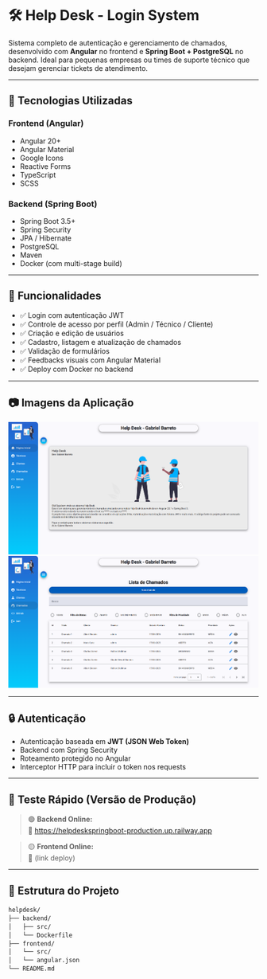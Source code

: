 # 🛠️ Help Desk - Login System

Sistema completo de autenticação e gerenciamento de chamados, desenvolvido com **Angular** no frontend e **Spring Boot + PostgreSQL** no backend. Ideal para pequenas empresas ou times de suporte técnico que desejam gerenciar tickets de atendimento.

---

## 🚀 Tecnologias Utilizadas

### Frontend (Angular)
- Angular 20+
- Angular Material
- Google Icons 
- Reactive Forms
- TypeScript
- SCSS

### Backend (Spring Boot)
- Spring Boot 3.5+
- Spring Security
- JPA / Hibernate
- PostgreSQL
- Maven
- Docker (com multi-stage build)

---

## 🎯 Funcionalidades

- ✅ Login com autenticação JWT
- ✅ Controle de acesso por perfil (Admin / Técnico / Cliente)
- ✅ Criação e edição de usuários
- ✅ Cadastro, listagem e atualização de chamados
- ✅ Validação de formulários
- ✅ Feedbacks visuais com Angular Material
- ✅ Deploy com Docker no backend

---

## 📷 Imagens da Aplicação

![Tela Inicial da aplicação](public/img/tela-01.png)
![Tela Chamados da aplicação](public/img/tela-02.png)

---

## 🔒 Autenticação

- Autenticação baseada em **JWT (JSON Web Token)**
- Backend com Spring Security
- Roteamento protegido no Angular
- Interceptor HTTP para incluir o token nos requests

---

## 🧪 Teste Rápido (Versão de Produção)

> 🟢 **Backend Online:**  
🔗 https://helpdeskspringboot-production.up.railway.app

> 🟡 **Frontend Online:**  
🔗 (link deploy)

---

## 🧱 Estrutura do Projeto

```bash
helpdesk/
├── backend/
│   ├── src/
│   └── Dockerfile
├── frontend/
│   └── src/
│   └── angular.json
└── README.md
